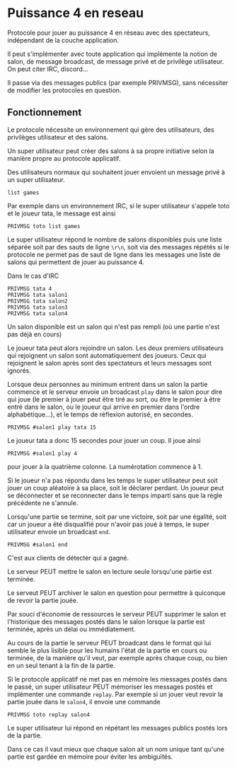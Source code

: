 # Puissance 4 en reseau

Protocole pour jouer au puissance 4 en réseau avec des 
spectateurs, indépendant de la couche application.

Il peut s'implémenter avec toute application qui implémente
la notion de salon, de message broadcast, de message privé
et de privilège utilisateur. On peut citer IRC, discord...

Il passe via des messages publics (par exemple PRIVMSG), 
sans nécessiter de modifier les protocoles en question.

## Fonctionnement
Le protocole nécessite un environnement qui gère des
utilisateurs, des privilèges utilisateur et des salons.

Un super utilisateur peut créer des salons à sa propre
initiative selon la manière propre au protocole applicatif.

Des utilisateurs normaux qui souhaitent jouer envoient un message
privé à un super utilisateur.

 `list games`
 
Par exemple dans un environnement IRC, si le super 
utilisateur s'appele toto et le joueur tata, le message
est ainsi

 `PRIVMSG toto list games`

Le super utilisateur répond le nombre de salons disponibles
puis une liste séparée soit par des sauts de ligne `\r\n`, 
soit via des messages répétés si le protocole ne permet pas de 
saut de ligne dans les messages une liste de salons qui 
permettent de jouer au puissance 4.

Dans le cas d'IRC
```
PRIVMSG tata 4
PRIVMSG tata salon1
PRIVMSG tata salon2
PRIVMSG tata salon3
PRIVMSG tata salon4
```

Un salon disponible est un salon qui n'est pas rempli 
(où une partie n'est pas déjà en cours)

Le joueur tata peut alors rejoindre un salon. Les deux premiers
utilisateurs qui rejoignent un salon sont automatiquement
des joueurs. Ceux qui rejoignent le salon après sont
des spectateurs et leurs messages sont ignorés.

Lorsque deux personnes au minimum entrent dans un salon
la partie commence et le serveur envoie un broadcast
`play` dans le salon pour dire qui joue (le premier à jouer
peut être tiré au sort, ou être le premier à être
entré dans le salon, ou le joueur qui arrive en premier
dans l'ordre alphabétique...), et le temps
de réflexion autorisé, en secondes.

 `PRIVMSG #salon1 play tata 15`
 
Le joueur tata a donc 15 secondes pour jouer un coup. Il
joue ainsi

 `PRIVMSG #salon1 play 4`

pour jouer à la quatrième colonne. La numérotation commence
à 1.

Si le joueur n'a pas répondu dans les temps le super 
utilisateur peut soit jouer un coup aléatoire à sa place, 
soit le déclarer perdant. Un joueur peut se déconnecter
et se reconnecter dans le temps imparti 
sans que la règle précédente ne s'annule.

Lorsqu'une partie se termine, soit par une victoire, 
soit par une égalité, soit car un joueur a été disqualifié
pour n'avoir pas joué à temps, le super utilisateur envoie un
broadcast `end`.

 `PRIVMSG #salon1 end`

C'est aux clients de détecter qui a gagné.

Le serveur PEUT mettre le salon en lecture seule lorsqu'une
partie est terminée.

Le serveut PEUT archiver le salon en question pour permettre
à quiconque de revoir la partie jouée.

Par souci d'économie de ressources le serveur PEUT supprimer
le salon et l'historique des messages postés dans le salon
lorsque la partie est terminée, après un délai ou immédiatement.

Au cours de la partie le serveur PEUT broadcast dans le format
qui lui semble le plus lisible pour les humains l'état de
la partie en cours ou terminée, de la manière qu'il 
veut, par exemple après chaque coup, ou bien en un seul tenant 
à la fin de la partie.

Si le protocole applicatif ne met pas en mémoire les messages 
postés dans le passé, un super utilisateur PEUT mémoriser 
les messages postés et implémenter une commande `replay`. 
Par exemple si un jouer veut revoir la partie jouée dans 
le `salon4`, il envoie une commande
 
 `PRIVMSG toto replay salon4`

Le super utilisateur lui répond en répétant les messages
publics postés lors de la partie.

Dans ce cas il vaut mieux que chaque salon ait un nom unique
tant qu'une partie est gardée en mémoire pour éviter les 
ambiguïtés.
